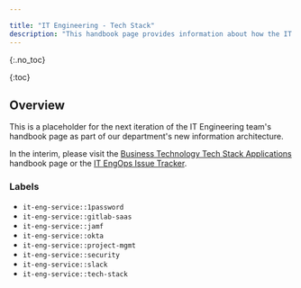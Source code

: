```yaml
---

title: "IT Engineering - Tech Stack"
description: "This handbook page provides information about how the IT Engineering sub-department implements and supports the GitLab's tech stack applications."
---
```



{:.no_toc}


{:toc}

## Overview

This is a placeholder for the next iteration of the IT Engineering team's handbook page as part of our department's new information architecture.

In the interim, please visit the [Business Technology Tech Stack Applications](/handbook/business-technology/tech-stack-applications/) handbook page or the [IT EngOps Issue Tracker](https://gitlab.com/gitlab-com/business-technology/engineering/operations/issue-tracker/-/issues).

### Labels

  - `it-eng-service::1password`
  - `it-eng-service::gitlab-saas`
  - `it-eng-service::jamf`
  - `it-eng-service::okta`
  - `it-eng-service::project-mgmt`
  - `it-eng-service::security`
  - `it-eng-service::slack`
  - `it-eng-service::tech-stack`
